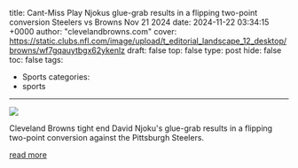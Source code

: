 title: Cant-Miss Play Njokus glue-grab results in a flipping two-point conversion Steelers vs Browns Nov 21 2024
date: 2024-11-22 03:34:15 +0000
author: "clevelandbrowns.com"
cover: https://static.clubs.nfl.com/image/upload/t_editorial_landscape_12_desktop/browns/wf7gqauytbgx62ykenlz
draft: false
top: false
type: post
hide: false
toc: false
tags:
  - Sports
categories:
  - sports
---

![](https://static.clubs.nfl.com/image/upload/t_editorial_landscape_12_desktop/browns/wf7gqauytbgx62ykenlz)

Cleveland Browns tight end David Njoku's glue-grab results in a flipping two-point conversion against the Pittsburgh Steelers.

[read more](https://www.clevelandbrowns.com/video/can-t-miss-play-njoku-s-glue-grab-results-in-a-flipping-two-point-conversion)
